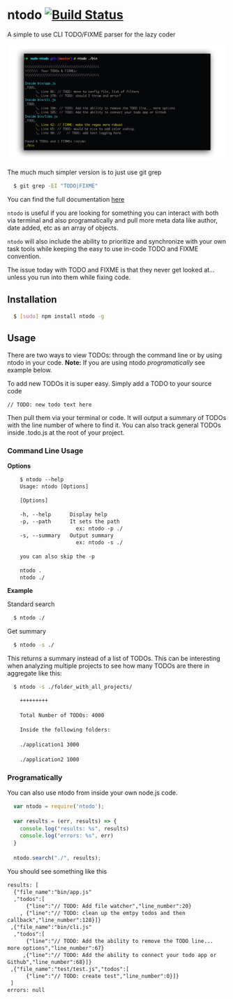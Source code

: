 # ntodo [![Build Status](https://travis-ci.org/csanz/node-ntodo.svg?branch=master)](https://travis-ci.org/csanz/node-ntodo)

A simple to use CLI TODO/FIXME parser for the lazy coder

![Screenshot](https://raw.githubusercontent.com/csanz/node-ntodo/master/misc/ntodo.png?c=5)

The much much simpler version is to just use git grep

``` bash
  $ git grep -EI "TODO|FIXME"
```

You can find the full documentation [here](https://git-scm.com/docs/git-grep)

`ntodo` is useful if you are looking for something you can interact with both via terminal and also programatically and pull more meta data like author, date added, etc as an array of objects.  

`ntodo` will also include the ability to prioritize and synchronize with your own task tools while keeping the easy to use in-code TODO and FIXME convention. 

The issue today with TODO and FIXME is that they never get looked at... unless you run into them while fixing code.  

## Installation

``` bash
  $ [sudo] npm install ntodo -g
```

## Usage

There are two ways to view TODOs: through the command line or by using ntodo in your code. **Note:** If you are using ntodo _programatically_ see example below.

To add new TODOs it is super easy. Simply add a TODO to your source code

    // TODO: new todo text here 

Then pull them via your terminal or code. It will output a summary of TODOs with the line number of where to find it. You can also track general TODOs inside .todo.js at the root of your project. 

### Command Line Usage

**Options**
```
    $ ntodo --help
    Usage: ntodo [Options]
    
    [Options]
    
    -h, --help      Display help
    -p, --path      It sets the path
                      ex: ntodo -p ./
    -s, --summary   Output summary
                      ex: ntodo -s ./
    
    you can also skip the -p 
    
    ntodo .
    ntodo ./    
``` 

**Example**

Standard search

``` bash
  $ ntodo ./
```

Get summary

``` bash
  $ ntodo -s ./
```

This returns a summary instead of a list of TODOs. This can be interesting when analyzing multiple projects to see how many TODOs are there in aggregate like this:

``` bash
  $ ntodo -s ./folder_with_all_projects/
```

``` bash
    +++++++++

    Total Number of TODOs: 4000

    Inside the following folders:

    ./application1 3000

    ./application2 1000
```


### Programatically
You can also use ntodo from inside your own node.js code.

``` js
  var ntodo = require('ntodo');

  var results = (err, results) => {
    console.log("results: %s", results)
    console.log("errors: %s", err)
  }

  ntodo.search("./", results);
```

You should see something like this

```
results: [
  {"file_name":"bin/app.js"
  ,"todos":[
      {"line":"// TODO: Add file watcher","line_number":20}
    , {"line":"// TODO: clean up the emtpy todos and then callback","line_number":128}]}
 ,{"file_name":"bin/cli.js"
  ,"todos":[
      {"line":"// TODO: Add the ability to remove the TODO line... more options","line_number":67}
     ,{"line":"// TODO: Add the ability to connect your todo app or Github","line_number":68}]}
 ,{"file_name":"test/test.js","todos":[
      {"line":"// TODO: create test","line_number":0}]}
 ]
errors: null
```


